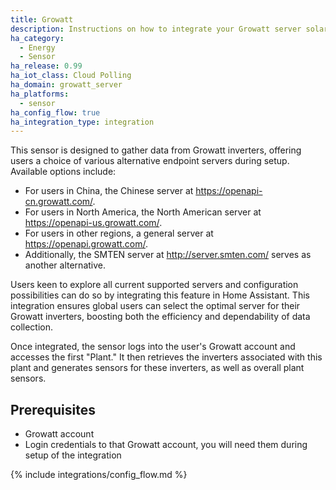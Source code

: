 ```yaml
---
title: Growatt
description: Instructions on how to integrate your Growatt server solar inverter within Home Assistant.
ha_category:
  - Energy
  - Sensor
ha_release: 0.99
ha_iot_class: Cloud Polling
ha_domain: growatt_server
ha_platforms:
  - sensor
ha_config_flow: true
ha_integration_type: integration
---
```


This sensor is designed to gather data from Growatt inverters, offering users a choice of various alternative endpoint servers during setup. Available options include:

- For users in China, the Chinese server at https://openapi-cn.growatt.com/.
- For users in North America, the North American server at https://openapi-us.growatt.com/.
- For users in other regions, a general server at https://openapi.growatt.com/.
- Additionally, the SMTEN server at http://server.smten.com/ serves as another alternative.

Users keen to explore all current supported servers and configuration possibilities can do so by integrating this feature in Home Assistant. This integration ensures global users can select the optimal server for their Growatt inverters, boosting both the efficiency and dependability of data collection.

Once integrated, the sensor logs into the user's Growatt account and accesses the first "Plant." It then retrieves the inverters associated with this plant and generates sensors for these inverters, as well as overall plant sensors.

## Prerequisites

- Growatt account
- Login credentials to that Growatt account, you will need them during setup of the integration

{% include integrations/config_flow.md %}
